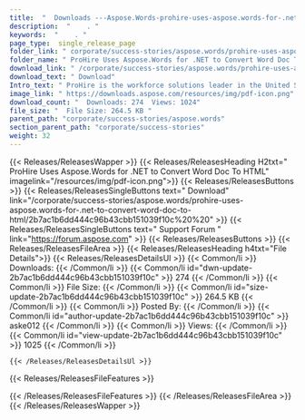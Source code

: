 ```yaml
---
title:  "  Downloads ---Aspose.Words-prohire-uses-aspose.words-for-.net-to-convert-word-doc-to-html . " 
description:  "    . " 
keywords:  "    . " 
page_type:  single_release_page
folder_link: " corporate/success-stories/aspose.words/prohire-uses-aspose.words-for-.net-to-convert-word-doc-to-html/"
folder_name: " ProHire Uses Aspose.Words for .NET to Convert Word Doc To HTML"
download_link: " /corporate/success-stories/aspose.words/prohire-uses-aspose.words-for-.net-to-convert-word-doc-to-html/2b7ac1b6dd444c96b43cbb151039f10c"
download_text: " Download"
Intro_text: " ProHire is the workforce solutions leader in the United States and specialize in..."
image_link: " https://downloads.aspose.com/resources/img/pdf-icon.png"
download_count: "  Downloads: 274  Views: 1024"
file_size: "  File Size: 264.5 KB "
parent_path: "corporate/success-stories/aspose.words"
section_parent_path: "corporate/success-stories"
weight: 32 
---
```


{{< Releases/ReleasesWapper >}}
  {{< Releases/ReleasesHeading H2txt=" ProHire Uses Aspose.Words for .NET to Convert Word Doc To HTML" imagelink="/resources/img/pdf-icon.png">}}
  {{< Releases/ReleasesButtons >}}
    {{< Releases/ReleasesSingleButtons text=" Download" link="/corporate/success-stories/aspose.words/prohire-uses-aspose.words-for-.net-to-convert-word-doc-to-html/2b7ac1b6dd444c96b43cbb151039f10c%20%20" >}}
    {{< Releases/ReleasesSingleButtons text=" Support Forum " link="https://forum.aspose.com" >}}
  {{< Releases/ReleasesButtons >}}
  {{< Releases/ReleasesFileArea >}}
    {{< Releases/ReleasesHeading h4txt="File Details">}}
    {{< Releases/ReleasesDetailsUl >}}
            {{< Common/li  >}} Downloads: {{< /Common/li >}} 
      {{< Common/li id="dwn-update-2b7ac1b6dd444c96b43cbb151039f10c" >}} 274 {{< /Common/li >}} 
      {{< Common/li  >}} File Size: {{< /Common/li >}} 
      {{< Common/li id="size-update-2b7ac1b6dd444c96b43cbb151039f10c" >}} 264.5 KB {{< /Common/li >}} 
      {{< Common/li  >}} Posted By: {{< /Common/li >}} 
      {{< Common/li id="author-update-2b7ac1b6dd444c96b43cbb151039f10c" >}} aske012 {{< /Common/li >}} 
      {{< Common/li  >}} Views: {{< /Common/li >}} 
      {{< Common/li id="view-update-2b7ac1b6dd444c96b43cbb151039f10c" >}} 1025 {{< /Common/li >}} 

    {{< /Releases/ReleasesDetailsUl >}}

  {{< Releases/ReleasesFileFeatures >}}
      
  {{< /Releases/ReleasesFileFeatures >}}
 {{< /Releases/ReleasesFileArea >}}
{{< /Releases/ReleasesWapper >}}


